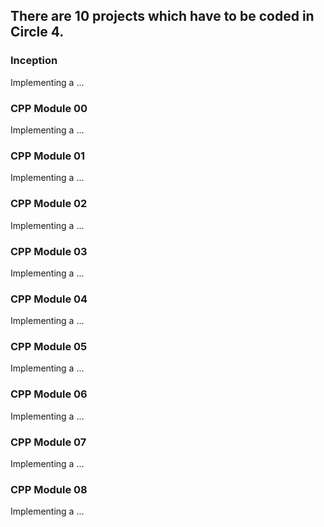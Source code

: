 ## There are 10 projects which have to be coded in Circle 4.
### Inception
Implementing a ...
### CPP Module 00
Implementing a ...
### CPP Module 01
Implementing a ...
### CPP Module 02
Implementing a ...
### CPP Module 03
Implementing a ...
### CPP Module 04
Implementing a ...
### CPP Module 05
Implementing a ...
### CPP Module 06
Implementing a ...
### CPP Module 07
Implementing a ...
### CPP Module 08
Implementing a ...

